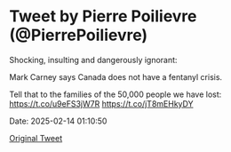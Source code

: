 # Tweet by Pierre Poilievre (@PierrePoilievre)

Shocking, insulting and dangerously ignorant:

Mark Carney says Canada does not have a fentanyl crisis.

Tell that to the families of the 50,000 people we have lost: https://t.co/u9eFS3jW7R https://t.co/jT8mEHkyDY

Date: 2025-02-14 01:10:50

[Original Tweet](https://x.com/PierrePoilievre/status/1890207036417479027)
